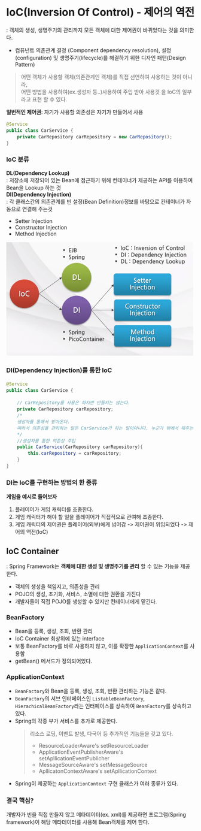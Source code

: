 # IoC(Inversion Of Control) - 제어의 역전
: 객체의 생성, 생명주기의 관리까지 모든 객체에 대한 제어권이 바뀌었다는 것을 의미한다.
- 컴퓨넌트 의존관계 결정 (Component dependency resolution), 설정(configuration) 및 생명주기(lifecycle)를 해결하기 위한 디자인 패턴(Design Pattern)
>어떤 객체가 사용할 객체(의존관계인 객체)를 직접 선언하여 사용하는 것이 아니라,  
>어떤 방법을 사용하여(ex.생성자 등..)사용하여 주입 받아 사용것 을 IoC의 일부라고 표현 할 수 있다.

**일번적인 제어권**: 자기가 사용할 의존성은 자기가 만들어서 사용
```java
@Service
public class CarService {
	private CarRepository carRepository = new CarRepository();
}
```

### IoC 분류
**DL(Dependency Lookup)**  
: 저장소에 저장되어 있는 Bean에 접근하기 위해 컨테이너가 제공하는 API를 이용하여 Bean을 Lookup 하는 것  
**DI(Dependency Injection)**  
: 각 클래스간의 의존관계를 빈 설정(Bean Definition)정보를 바탕으로 컨테이너가 자동으로 연결해 주는것
- Setter Injection
- Constructor Injection
- Method Injection  

<img width=500px src=./img/DI-DL.png>

### DI(Dependency Injection)를 통한 IoC
```java
@Service
public class CarService {
	
    // CarRepository를 사용은 하지만 만들지는 않는다.
	private CarRepository carRepository;
    /*
    생성자를 통해서 받아온다.
    따라서 의존성을 관리하는 일은 CarService가 하는 일이아니다. 누군가 밖에서 해주는 것이다.
    */
    //생성자를 통한 의존성 주입 
    public CarService(CarRepository carRepository){
    	this.carRepository = carRepository;
    }
}
```
### DI는 IoC를 구현하는 방법의 한 종류
**게임을 예시로 들어보자**
1. 플레이어가 게임 캐릭터를 조종한다.
2. 게임 캐릭터가 해야 할 일을 플레이어가 직접적으로 관여해 조종한다.
3. 게임 캐릭터의 제어권은 플레이어(외부)에게 넘어감 -> 제어권이 위임되었다 -> 제어의 역전(IoC)

## IoC Container
: Spring Framework는 **객체에 대한 생성 및 생명주기를 관리** 할 수 있는 기능을 제공한다.
- 객체의 생성을 책임지고, 의존성을 관리
- POJO의 생성, 초기화, 서비스, 소멸에 대한 권환을 가진다
- 개발자들이 직접 POJO를 생성할 수 있지만 컨테이너에게 맡긴다.

### BeanFactory
- Bean을 등록, 생성, 조회, 반환 관리
- IoC Container 최상위에 있는 interface
- 보통 BeanFactory를 바로 사용하지 않고, 이를 확장한 `ApplicationContext`를 사용함
- getBean() 메서드가 정의되어있다.
### ApplicationContext
- `BeanFactory`와 Bean을 등록, 생성, 조회, 반환 관리하는 기능은 같다.
- `BeanFactory`의 서브 인터페이스인 `ListableBeanFactory`, `HierachicalBeanFactory`라는 인터페이스를 상속하여 `BeanFactory`를 상속하고 있다.
- Spring의 각종 부가 서비스를 추가로 제공한다.
    > 리소스 로딩, 이벤트 발생, 다국어 등 추가적인 기능들을 갖고 있다.
    >- ResourceLoaderAware's setResourceLoader
    >- ApplicationEventPublisherAware's setApllicationEventPublicher
    >- MessageSourceAware's setMessageSource
    >- ApllicatonContextAware's setApllicationContext
- Spring이 제공하는 `ApplicationContext` 구현 클래스가 여러 종류가 있다.

### 결국 핵심?
개발자가 빈을 직접 만들지 않고 메타데이터(ex. xml)를 제공하면 프로그램(Spring framework)이 해당 메타데이터를 사용해 Bean객체를 제어 한다.